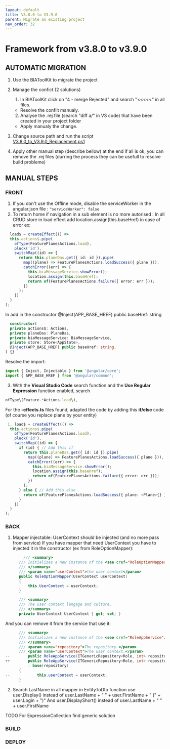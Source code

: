 ```yaml
---
layout: default
title: V3.8.0 to V3.9.0
parent: Migrate an existing project
nav_order: 32
---
```

# Framework from v3.8.0 to v3.9.0

## AUTOMATIC MIGRATION
 
1. Use the BIAToolKit to migrate the project

2. Manage the confict (2 solutions)
   1. In BIAToolKit click on "4 - merge Rejected" and search "<<<<<" in all files.  
    * Resolve the conflit manualy.
   2. Analyse the .rej file (search "diff a/" in VS code) that have been created in your project folder
     * Apply manualy the change.

3. Change source path and run the script [V3.8.0_to_V3.9.0_Replacement.ps1](./Scripts/V3.8.0_to_V3.9.0_Replacement.ps1)

4. Apply other manual step (describe bellow) at the end if all is ok, you can remove the .rej files (durring the process they can be usefull to resolve build probleme)

## MANUAL STEPS
### FRONT
1. If you don't use the Offline mode, disable the serviceWorker in the angular.json file : ```"serviceWorker": false```
2. To return home if navigation in a sub element is no more autorised :
   In all CRUD store in load effect add location.assign(this.baseHref) in case of error ex:
  ```ts
    load$ = createEffect(() =>
    this.actions$.pipe(
      ofType(FeaturePlanesActions.load),
      pluck('id'),
      switchMap((id) => {
        return this.planeDas.get({ id: id }).pipe(
          map((plane) => FeaturePlanesActions.loadSuccess({ plane })),
          catchError((err) => {
            this.biaMessageService.showError();
            location.assign(this.baseHref);
            return of(FeaturePlanesActions.failure({ error: err }));
          })
        );
      })
    )
  );
  ```
  In add in the constructor @Inject(APP_BASE_HREF) public baseHref: string
  ```ts
    constructor(
    private actions$: Actions,
    private planeDas: PlaneDas,
    private biaMessageService: BiaMessageService,
    private store: Store<AppState>,
    @Inject(APP_BASE_HREF) public baseHref: string,
  ) {}
  ```
  Resolve the import:
  ```ts
  import { Inject, Injectable } from '@angular/core';
  import { APP_BASE_HREF } from '@angular/common';
  ```

3. With the **Visual Studio Code** search function and the **Use Regular Expression** function enabled, search
  ```typescript
  ofType\(Feature.*Actions.load\),
  ```
  For the **-effects.ts** files found, adapted the code by adding this **if/else** code (of course you replace plane by your entity)
  ```typescript
   1. load$ = createEffect(() =>
    this.actions$.pipe(
      ofType(FeaturePlanesActions.load),
      pluck('id'),
      switchMap((id) => {
        if (id) { // Add this if
          return this.planeDas.get({ id: id }).pipe(
            map((plane) => FeaturePlanesActions.loadSuccess({ plane })),
            catchError((err) => {
              this.biaMessageService.showError();
              location.assign(this.baseHref);
              return of(FeaturePlanesActions.failure({ error: err }));
            })
          );
        } else { // Add this else
          return of(FeaturePlanesActions.loadSuccess({ plane: <Plane>{} }));
        }
      })
    )
  );
  ```



### BACK
1. Mapper injectable: UserContext should be injected (and no more pass from service)
If you have mapper that need UserContext you have to injected it in the constructor (ex from RoleOptionMapper):
  ```csharp
          /// <summary>
        /// Initializes a new instance of the <see cref="RoleOptionMapper"/> class.
        /// </summary>
        /// <param name="userContext">the user context</param>
        public RoleOptionMapper(UserContext userContext)
        {
            this.UserContext = userContext;
        }

        /// <summary>
        /// The user context langage and culture.
        /// </summary>
        private UserContext UserContext { get; set; }
  ```
And you can remove it from the service that use it:
  ```csharp
        /// <summary>
        /// Initializes a new instance of the <see cref="RoleAppService"/> class.
        /// </summary>
        /// <param name="repository">The repository.</param>
        /// <param name="userContext">The user context.</param>
--        public RoleAppService(ITGenericRepository<Role, int> repository, UserContext userContext)
++        public RoleAppService(ITGenericRepository<Role, int> repository)
            : base(repository)
        {
--            this.userContext = userContext;
        }
  ```

2. Search LastName in all mapper in EntityToDto function
use user.Display() instead of 
user.LastName + " " + user.FirstName + " (" + user.Login + ")"
And user.DisplayShort() instead of 
user.LastName + " " + user.FirstName

TODO For ExpressionCollection find generic solution

### BUILD

### DEPLOY
